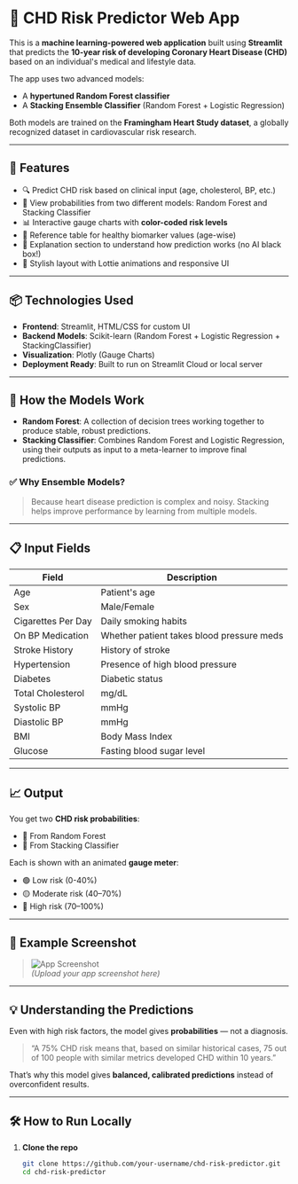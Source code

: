 # 💖 CHD Risk Predictor Web App

This is a **machine learning-powered web application** built using **Streamlit** that predicts the **10-year risk of developing Coronary Heart Disease (CHD)** based on an individual's medical and lifestyle data. 

The app uses two advanced models:
- A **hypertuned Random Forest classifier**
- A **Stacking Ensemble Classifier** (Random Forest + Logistic Regression)

Both models are trained on the **Framingham Heart Study dataset**, a globally recognized dataset in cardiovascular risk research.

---

## 🚀 Features

- 🔍 Predict CHD risk based on clinical input (age, cholesterol, BP, etc.)
- 🤖 View probabilities from two different models: Random Forest and Stacking Classifier
- 📊 Interactive gauge charts with **color-coded risk levels**
- 📘 Reference table for healthy biomarker values (age-wise)
- 📌 Explanation section to understand how prediction works (no AI black box!)
- 💅 Stylish layout with Lottie animations and responsive UI

---

## 📦 Technologies Used

- **Frontend**: Streamlit, HTML/CSS for custom UI
- **Backend Models**: Scikit-learn (Random Forest + Logistic Regression + StackingClassifier)
- **Visualization**: Plotly (Gauge Charts)
- **Deployment Ready**: Built to run on Streamlit Cloud or local server

---

## 🧠 How the Models Work

- **Random Forest**: A collection of decision trees working together to produce stable, robust predictions.
- **Stacking Classifier**: Combines Random Forest and Logistic Regression, using their outputs as input to a meta-learner to improve final predictions.

### ✅ Why Ensemble Models?
> Because heart disease prediction is complex and noisy. Stacking helps improve performance by learning from multiple models.

---

## 📋 Input Fields

| Field | Description |
|-------|-------------|
| Age | Patient's age |
| Sex | Male/Female |
| Cigarettes Per Day | Daily smoking habits |
| On BP Medication | Whether patient takes blood pressure meds |
| Stroke History | History of stroke |
| Hypertension | Presence of high blood pressure |
| Diabetes | Diabetic status |
| Total Cholesterol | mg/dL |
| Systolic BP | mmHg |
| Diastolic BP | mmHg |
| BMI | Body Mass Index |
| Glucose | Fasting blood sugar level |

---

## 📈 Output

You get two **CHD risk probabilities**:
- 🔹 From Random Forest
- 🔸 From Stacking Classifier

Each is shown with an animated **gauge meter**:
- 🟢 Low risk (0-40%)
- 🟡 Moderate risk (40–70%)
- 🔴 High risk (70–100%)

---

## 🧪 Example Screenshot

> ![App Screenshot](your-screenshot-link.png)  
*(Upload your app screenshot here)*

---

## 💡 Understanding the Predictions

Even with high risk factors, the model gives **probabilities** — not a diagnosis.

> “A 75% CHD risk means that, based on similar historical cases, 75 out of 100 people with similar metrics developed CHD within 10 years.”

That’s why this model gives **balanced, calibrated predictions** instead of overconfident results.

---

## 🛠️ How to Run Locally

1. **Clone the repo**  
   ```bash
   git clone https://github.com/your-username/chd-risk-predictor.git
   cd chd-risk-predictor
